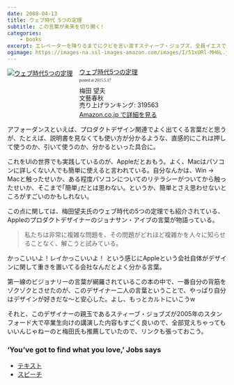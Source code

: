 ```yaml
---
date: 2008-04-13
title: ウェブ時代 5つの定理
subtitle: この言葉が未来を切り開く!
categories: 
    - books
excerpt: エレベーターを降りるまでにクビを言い渡すスティーブ・ジョブズ、全員イエスでなければ採用しないグーグル人材採用術、iPodの裏側はなぜピカピカ光っているのか、一つのアルゴリズムで完璧な答えを出す精神、会社は命令によってではなく、質問によって走らせる―第一級のビジョナリーたちの名言に学ぶウェブ時代の座右の書。
ogimage: https://images-na.ssl-images-amazon.com/images/I/51xURl-MH6L.jpg
---
```


<div class="azlink-box"><div class="azlink-image" style="float:left"><a href="http://www.amazon.co.jp/exec/obidos/ASIN/4167773465/warikiru-22/" name="azlinklink" target="_blank"><img src="https://images-na.ssl-images-amazon.com/images/I/51xURl-MH6L._SL160_.jpg" alt="ウェブ時代5つの定理" style="border:none" /></a></div><div class="azlink-info" style="float:left;margin-left:15px;line-height:120%"><div class="azlink-name" style="margin-bottom:10px;line-height:120%"><a href="http://www.amazon.co.jp/exec/obidos/ASIN/4167773465/warikiru-22/" name="azlinklink" target="_blank">ウェブ時代5つの定理</a><div class="azlink-powered-date" style="font-size:7pt;margin-top:5px;font-family:verdana;line-height:120%">posted at 2015.5.17</div></div><div class="azlink-detail">梅田 望夫<br />文藝春秋<br />売り上げランキング: 319563<br /></div><div class="azlink-link" style="margin-top:5px"><a href="http://www.amazon.co.jp/exec/obidos/ASIN/4167773465/warikiru-22/" target="_blank">Amazon.co.jp で詳細を見る</a></div></div><div class="azlink-footer" style="clear:left"></div></div>

アフォーダンスといえば、プロダクトデザイン関連でよく出てくる言葉だと思うが、たとえば、説明書を見なくても使い方が分かるような、直感的にこれは押して使うのか、引いて使うのか、分かるといった具合に。

これをUIの世界でも実践しているのが、Appleだとおもう。よく、Macはパソコンに詳しくない人でも簡単に使えると言われている。自分なんかは、Win → Macと触ったせいか、ある程度パソコンについてのリテラシーがついてから触ったせいか、そこまで｢簡単｣だとは思わない。というか、簡単とさえ思わせないところがすごいのかもしれない。

この点に関しては、梅田望夫氏のウェブ時代の5つの定理でも紹介されている、Appleのプロダクトデザイナーのジョナサン・アイブの言葉が物語っている。

> 私たちは非常に複雑な問題を、その問題がどれほど複雑かを人々に知らせることなく、解こうと試みている。

かっこいいよ！レイかっこいいよ！ という感じにAppleという会社自体がデザインに関して重きを置いてる会社なんだとよく分かる言葉。

第一線のビジョナリーの言葉が網羅されているこの本の中で、一番自分の背筋をゾクゾクとさせたのが、このデザイナー二人の言葉ということで、やっぱり自分はデザインが好きだな〜と安心した。よし、もっとカルトにいこうw

それと、このデザイナーの親玉であるスティーブ・ジョブズが2005年のスタンフォード大で卒業生向けの講演した内容もすごく良いので、全部覚えちゃってもいいんじゃねーのと梅田氏も推薦していたので、リンクも張っておこう。

### ‘You’ve got to find what you love,’ Jobs says

+ [テキスト](http://news-service.stanford.edu/news/2005/june15/jobs-061505.html?view=print)
+ [スピーチ](http://deimos3.apple.com/WebObjects/Core.woa/Browse/itunes.stanford.edu.1292029264.01292029269.1292846299?i=1411599120)
